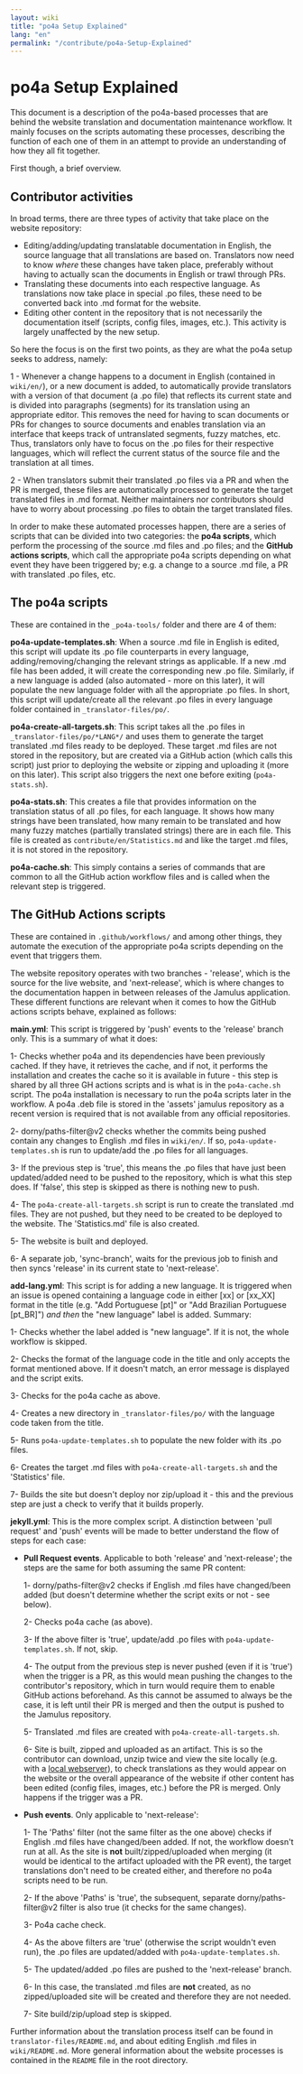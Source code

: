 ```yaml
---
layout: wiki
title: "po4a Setup Explained"
lang: "en"
permalink: "/contribute/po4a-Setup-Explained"
---
```


# po4a Setup Explained

This document is a description of the po4a-based processes that are behind the website translation and documentation maintenance workflow. It mainly focuses on the scripts automating these processes, describing the function of each one of them in an attempt to provide an understanding of how they all fit together.

First though, a brief overview.

## Contributor activities

In broad terms, there are three types of activity that take place on the website repository:

- Editing/adding/updating translatable documentation in English, the source language that all translations are based on. Translators now need to know _where_ these changes have taken place, preferably without having to actually scan the documents in English or trawl through PRs.
- Translating these documents into each respective language. As translations now take place in special .po files, these need to be converted back into .md format for the website.
- Editing other content in the repository that is not necessarily the documentation itself (scripts, config files, images, etc.). This activity is largely unaffected by the new setup.

So here the focus is on the first two points, as they are what the po4a setup seeks to address, namely:

1 - Whenever a change happens to a document in English (contained in `wiki/en/`), or a new document is added, to automatically provide translators with a version of that document (a .po file) that reflects its current state and is divided into paragraphs (segments) for its translation using an appropriate editor. This removes the need for having to scan documents or PRs for changes to source documents and enables translation via an interface that keeps track of untranslated segments, fuzzy matches, etc. Thus, translators only have to focus on the .po files for their respective languages, which will reflect the current status of the source file and the translation at all times.

2 - When translators submit their translated .po files via a PR and when the PR is merged, these files are automatically processed to generate the target translated files in .md format. Neither maintainers nor contributors should have to worry about processing .po files to obtain the target translated files.

In order to make these automated processes happen, there are a series of scripts that can be divided into two categories: the **po4a scripts**, which perform the processing of the source .md files and .po files; and the **GitHub actions scripts**, which call the appropriate po4a scripts depending on what event they have been triggered by; e.g. a change to a source .md file, a PR with translated .po files, etc.

## The po4a scripts

These are contained in the `_po4a-tools/` folder and there are 4 of them:

**po4a-update-templates.sh**:
When a source .md file in English is edited, this script will update its .po file counterparts in every language, adding/removing/changing the relevant strings as applicable. If a new .md file has been added, it will create the corresponding new .po file. Similarly, if a new language is added (also automated - more on this later), it will populate the new language folder with all the appropriate .po files. In short, this script will update/create all the relevant .po files in every language folder contained in `_translator-files/po/`.

**po4a-create-all-targets.sh**:
This script takes all the .po files in `_translator-files/po/*LANG*/` and uses them to generate the target translated .md files ready to be deployed. These target .md files are not stored in the repository, but are created via a GitHub action (which calls this script) just prior to deploying the website or zipping and uploading it (more on this later). This script also triggers the next one before exiting (`po4a-stats.sh`).

**po4a-stats.sh**:
This creates a file that provides information on the translation status of all .po files, for each language. It shows how many strings have been translated, how many remain to be translated and how many fuzzy matches (partially translated strings) there are in each file. This file is created as `contribute/en/Statistics.md` and like the target .md files, it is not stored in the repository.

**po4a-cache.sh**:
This simply contains a series of commands that are common to all the GitHub action workflow files and is called when the relevant step is triggered.

## The GitHub Actions scripts

These are contained in `.github/workflows/` and among other things, they automate the execution of the appropriate po4a scripts depending on the event that triggers them.

The website repository operates with two branches - 'release', which is the source for the live website, and 'next-release', which is where changes to the documentation happen in between releases of the Jamulus application. These different functions are relevant when it comes to how the GitHub actions scripts behave, explained as follows:

**main.yml**:
This script is triggered by 'push' events to the 'release' branch only. This is a summary of what it does:

1- Checks whether po4a and its dependencies have been previously cached. If they have, it retrieves the cache, and if not, it performs the installation and creates the cache so it is available in future - this step is shared by all three GH actions scripts and is what is in the `po4a-cache.sh` script. The po4a installation is necessary to run the po4a scripts later in the workflow. A po4a .deb file is stored in the 'assets' jamulus repository as a recent version is required that is not available from any official repositories.

2- dorny/paths-filter@v2 checks whether the commits being pushed contain any changes to English .md files in `wiki/en/`. If so, `po4a-update-templates.sh` is run to update/add the .po files for all languages.

3- If the previous step is 'true', this means the .po files that have just been updated/added need to be pushed to the repository, which is what this step does. If 'false', this step is skipped as there is nothing new to push.

4- The `po4a-create-all-targets.sh` script is run to create the translated .md files. They are not pushed, but they need to be created to be deployed to the website. The 'Statistics.md' file is also created.

5- The website is built and deployed.

6- A separate job, 'sync-branch', waits for the previous job to finish and then syncs 'release' in its current state to 'next-release'.

**add-lang.yml**:
This script is for adding a new language. It is triggered when an issue is opened containing a language code in either [xx] or [xx_XX] format in the title (e.g. "Add Portuguese [pt]" or "Add Brazilian Portuguese [pt_BR]") _and then_ the "new language" label is added. Summary:

1- Checks whether the label added is "new language". If it is not, the whole workflow is skipped.

2- Checks the format of the language code in the title and only accepts the format mentioned above. If it doesn't match, an error message is displayed and the script exits.

3- Checks for the po4a cache as above.

4- Creates a new directory in `_translator-files/po/` with the language code taken from the title.

5- Runs `po4a-update-templates.sh` to populate the new folder with its .po files.

6- Creates the target .md files with `po4a-create-all-targets.sh` and the 'Statistics' file.

7- Builds the site but doesn't deploy nor zip/upload it - this and the previous step are just a check to verify that it builds properly.

**jekyll.yml**:
This is the more complex script. A distinction between 'pull request' and 'push' events will be made to better understand the flow of steps for each case:

- **Pull Request events**. Applicable to both 'release' and 'next-release'; the steps are the same for both assuming the same PR content:

    1- dorny/paths-filter@v2 checks if English .md files have changed/been added (but doesn't determine whether the script exits or not - see below).

    2- Checks po4a cache (as above).

    3- If the above filter is 'true', update/add .po files with `po4a-update-templates.sh`. If not, skip.

    4- The output from the previous step is never pushed (even if it is 'true') when the trigger is a PR, as this would mean pushing the changes to the contributor's repository, which in turn would require them to enable GitHub actions beforehand. As this cannot be assumed to always be the case, it is left until their PR is merged and then the output is pushed to the Jamulus repository.

    5- Translated .md files are created with `po4a-create-all-targets.sh`.

    6- Site is built, zipped and uploaded as an artifact. This is so the contributor can download, unzip twice and view the site locally (e.g. with a [local webserver](https://pythonbasics.org/webserver/)), to check translations as they would appear on the website or the overall appearance of the website if other content has been edited (config files, images, etc.) before the PR is merged. Only happens if the trigger was a PR.

- **Push events**. Only applicable to 'next-release':

    1- The 'Paths' filter (not the same filter as the one above) checks if English .md files have changed/been added. If not, the workflow doesn't run at all. As the site is **not** built/zipped/uploaded when merging (it would be identical to the artifact uploaded with the PR event), the target translations don't need to be created either, and therefore no po4a scripts need to be run.

    2- If the above 'Paths' is 'true', the subsequent, separate dorny/paths-filter@v2 filter is also true (it checks for the same changes).

    3- Po4a cache check.

    4- As the above filters are 'true' (otherwise the script wouldn't even run), the .po files are updated/added with `po4a-update-templates.sh`.

    5- The updated/added .po files are pushed to the 'next-release' branch.

    6- In this case, the translated .md files are **not** created, as no zipped/uploaded site will be created and therefore they are not needed.

    7- Site build/zip/upload step is skipped.
    
Further information about the translation process itself can be found in `translator-files/README.md`, and about editing English .md files in `wiki/README.md`. More general information about the website processes is contained in the `README` file in the root directory.
